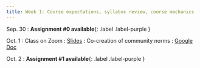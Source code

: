 ```yaml
---
title: Week 1: Course expectations, syllabus review, course mechanics
---
```


Sep. 30
: **Assignment #0 available**{: .label .label-purple }

Oct. 1
: Class on Zoom
  : [Slides](#)
: Co-creation of community norms
  : [Google Doc](#)
  
Oct. 2
: **Assignment #1 available**{: .label .label-purple }
